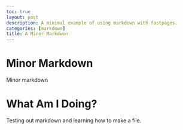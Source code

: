 ```yaml
---
toc: true
layout: post
description: A minimal example of using markdown with fastpages.
categories: [markdown]
title: A Minor Markdwon
---
```

# Minor Markdown 

Minor markdown

# What Am I Doing?

Testing out markdown and learning how to make a file. 